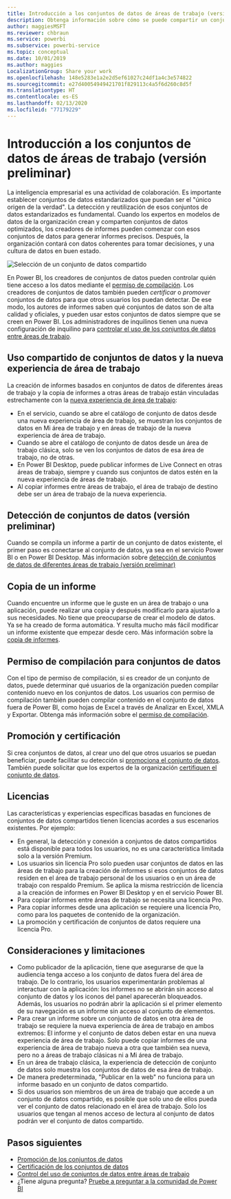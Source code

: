 ```yaml
---
title: Introducción a los conjuntos de datos de áreas de trabajo (versión preliminar)
description: Obtenga información sobre cómo se puede compartir un conjunto de datos con usuarios en toda la organización. Después, podrán crear informes basados en el conjunto de datos en sus propias áreas de trabajo.
author: maggiesMSFT
ms.reviewer: chbraun
ms.service: powerbi
ms.subservice: powerbi-service
ms.topic: conceptual
ms.date: 10/01/2019
ms.author: maggies
LocalizationGroup: Share your work
ms.openlocfilehash: 148e5283e1a2e2d5ef61027c24df1a4c3e574822
ms.sourcegitcommit: e27d40054949421701f829113c4a5f6d260c8d5f
ms.translationtype: HT
ms.contentlocale: es-ES
ms.lasthandoff: 02/13/2020
ms.locfileid: "77179229"
---
```

# <a name="intro-to-datasets-across-workspaces-preview"></a>Introducción a los conjuntos de datos de áreas de trabajo (versión preliminar)

La inteligencia empresarial es una actividad de colaboración. Es importante establecer conjuntos de datos estandarizados que puedan ser el "único origen de la verdad". La detección y reutilización de esos conjuntos de datos estandarizados es fundamental. Cuando los expertos en modelos de datos de la organización crean y comparten conjuntos de datos optimizados, los creadores de informes pueden comenzar con esos conjuntos de datos para generar informes precisos. Después, la organización contará con datos coherentes para tomar decisiones, y una cultura de datos en buen estado.

![Selección de un conjunto de datos compartido](media/service-datasets-across-workspaces/power-bi-select-shared-dataset.png)

En Power BI, los creadores de conjuntos de datos pueden controlar quién tiene acceso a los datos mediante el [permiso de compilación](service-datasets-build-permissions.md). Los creadores de conjuntos de datos también pueden *certificar* o *promover* conjuntos de datos para que otros usuarios los puedan detectar. De ese modo, los autores de informes saben qué conjuntos de datos son de alta calidad y oficiales, y pueden usar estos conjuntos de datos siempre que se creen en Power BI. Los administradores de inquilinos tienen una nueva configuración de inquilino para [controlar el uso de los conjuntos de datos entre áreas de trabajo](service-datasets-admin-across-workspaces.md).

## <a name="dataset-sharing-and-the-new-workspace-experience"></a>Uso compartido de conjuntos de datos y la nueva experiencia de área de trabajo

La creación de informes basados en conjuntos de datos de diferentes áreas de trabajo y la copia de informes a otras áreas de trabajo están vinculadas estrechamente con la [nueva experiencia de área de trabajo](service-create-the-new-workspaces.md):

- En el servicio, cuando se abre el catálogo de conjunto de datos desde una nueva experiencia de área de trabajo, se muestran los conjuntos de datos en Mi área de trabajo y en áreas de trabajo de la nueva experiencia de área de trabajo. 
- Cuando se abre el catálogo de conjunto de datos desde un área de trabajo clásica, solo se ven los conjuntos de datos de esa área de trabajo, no de otras.
- En Power BI Desktop, puede publicar informes de Live Connect en otras áreas de trabajo, siempre y cuando sus conjuntos de datos estén en la nueva experiencia de áreas de trabajo.
- Al copiar informes entre áreas de trabajo, el área de trabajo de destino debe ser un área de trabajo de la nueva experiencia.

## <a name="discover-datasets-preview"></a>Detección de conjuntos de datos (versión preliminar)

Cuando se compila un informe a partir de un conjunto de datos existente, el primer paso es conectarse al conjunto de datos, ya sea en el servicio Power BI o en Power BI Desktop. Más información sobre [detección de conjuntos de datos de diferentes áreas de trabajo (versión preliminar)](service-datasets-discover-across-workspaces.md)

## <a name="copy-a-report"></a>Copia de un informe

Cuando encuentre un informe que le guste en un área de trabajo o una aplicación, puede realizar una copia y después modificarlo para ajustarlo a sus necesidades. No tiene que preocuparse de crear el modelo de datos. Ya se ha creado de forma automática. Y resulta mucho más fácil modificar un informe existente que empezar desde cero. Más información sobre la [copia de informes](service-datasets-copy-reports.md).

## <a name="build-permission-for-datasets"></a>Permiso de compilación para conjuntos de datos

Con el tipo de permiso de compilación, si es creador de un conjunto de datos, puede determinar qué usuarios de la organización pueden compilar contenido nuevo en los conjuntos de datos. Los usuarios con permiso de compilación también pueden compilar contenido en el conjunto de datos fuera de Power BI, como hojas de Excel a través de Analizar en Excel, XMLA y Exportar. Obtenga más información sobre el [permiso de compilación](service-datasets-build-permissions.md).

## <a name="promotion-and-certification"></a>Promoción y certificación

Si crea conjuntos de datos, al crear uno del que otros usuarios se puedan beneficiar, puede facilitar su detección si [promociona el conjunto de datos](service-datasets-promote.md). También puede solicitar que los expertos de la organización [certifiquen el conjunto de datos](service-datasets-certify.md).

## <a name="licensing"></a>Licencias

Las características y experiencias específicas basadas en funciones de conjuntos de datos compartidos tienen licencias acordes a sus escenarios existentes. Por ejemplo:

- En general, la detección y conexión a conjuntos de datos compartidos está disponible para todos los usuarios, no es una característica limitada solo a la versión Premium.
- Los usuarios sin licencia Pro solo pueden usar conjuntos de datos en las áreas de trabajo para la creación de informes si esos conjuntos de datos residen en el área de trabajo personal de los usuarios o en un área de trabajo con respaldo Premium. Se aplica la misma restricción de licencia a la creación de informes en Power BI Desktop y en el servicio Power BI.
- Para copiar informes entre áreas de trabajo se necesita una licencia Pro.
- Para copiar informes desde una aplicación se requiere una licencia Pro, como para los paquetes de contenido de la organización.
- La promoción y certificación de conjuntos de datos requiere una licencia Pro.

## <a name="considerations-and-limitations"></a>Consideraciones y limitaciones

- Como publicador de la aplicación, tiene que asegurarse de que la audiencia tenga acceso a los conjunto de datos fuera del área de trabajo. De lo contrario, los usuarios experimentarán problemas al interactuar con la aplicación: los informes no se abrirán sin acceso al conjunto de datos y los iconos del panel aparecerán bloqueados. Además, los usuarios no podrán abrir la aplicación si el primer elemento de su navegación es un informe sin acceso al conjunto de elementos.
- Para crear un informe sobre un conjunto de datos en otra área de trabajo se requiere la nueva experiencia de área de trabajo en ambos extremos: El informe y el conjunto de datos deben estar en una nueva experiencia de área de trabajo. Solo puede copiar informes de una experiencia de área de trabajo nueva a otra que también sea nueva, pero no a áreas de trabajo clásicas ni a Mi área de trabajo. 
- En un área de trabajo clásica, la experiencia de detección de conjunto de datos solo muestra los conjuntos de datos de esa área de trabajo.
- De manera predeterminada, "Publicar en la web" no funciona para un informe basado en un conjunto de datos compartido.
- Si dos usuarios son miembros de un área de trabajo que accede a un conjunto de datos compartido, es posible que solo uno de ellos pueda ver el conjunto de datos relacionado en el área de trabajo. Solo los usuarios que tengan al menos acceso de lectura al conjunto de datos podrán ver el conjunto de datos compartido. 

## <a name="next-steps"></a>Pasos siguientes

- [Promoción de los conjuntos de datos](service-datasets-promote.md)
- [Certificación de los conjuntos de datos](service-datasets-certify.md)
- [Control del uso de conjuntos de datos entre áreas de trabajo](service-datasets-admin-across-workspaces.md)
- ¿Tiene alguna pregunta? [Pruebe a preguntar a la comunidad de Power BI](https://community.powerbi.com/)
